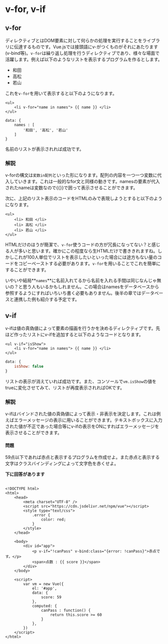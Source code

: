# v-for, v-if

## 

## v-for

ディレクティブとはDOM要素に対して何らかの処理を実行することをライブラリに伝達するものです。Vue.jsでは接頭語にv-がつくものがそれにあたります\(v-bind等\)。`v-for`は繰り返し処理を行うディレクティブであり、様々な場面で活躍します。例えば以下のようなリストを表示するプログラムを作るとします。

* 和田
* 高松
* 若山

これを`v-for`を用いて表示すると以下のようになります。

```markup
<ul>
    <li v-for="name in names"> {{ name }} </li>
</ul>
```

```text
data: {
    names : [
        '和田', '高松', '若山'
    ]
}
```

名前のリストが表示されれば成功です。

### 解説

v-forの構文は`変数in配列`といった形になります。配列の内容を一つ一つ変数に代入していきます。これは一般的なfor文と同様の動きです。namesの要素が代入されたnameは変数なので{{}}で囲って表示させることができます。

次に、上記のリスト表示のコードをHTMLのみで表現しようとすると以下のようになります。

```markup
<ul>
    <li> 和田 </li>
    <li> 高松 </li>
    <li> 若山 </li>
</ul>
```

HTMLだけのほうが簡潔で、`v-for`使うコードの方が冗長になってない？と感じる人が多いと思います。確かにこの程度なら生HTMLだけで書ききれますね。しかしこれが100人単位でリストを表示したいといった場合には途方もない量のコードをコピーペーストする必要があります。`v-for`を用いることでこれを簡単にすることができます。

いやいや結局**`names`**に名前入れてるから名前を入れる手間は同じなんじゃ無いの？と思う人もいるかもしれません。この場合はnamesをデータベースから参照するようにすればいちいち書く必要もありません。後半の章ではデータベースと連携した例も紹介する予定です。

## v-if

v-ifは値の真偽値によって要素の描画を行うかを決めるディレクティブです。先ほど作ったリストにv-ifを追加すると以下のようなコードとなります。

```markup
<ul v-if="isShow">
    <li v-for="name in names"> {{ name }} </li>
</ul>
```

```javascript
data: {
    isShow: false
}
```

リストの表示が消えていれば成功です。また、コンソールで`vm.isShow`の値をtrueに変化させてみて、リストが再度表示されればOKです。

### 解説

v-ifはバインドされた値の真偽値によって表示・非表示を決定します。これは例えばエラーメッセージの表示に用いることができます。テキストボックスに入力された値が不正であった場合等にv-ifの表示をONにすればエラーメッセージを表示させることができます。

#### 問題

59点以下であれば赤点と表示するプログラムを作成せよ。また赤点と表示する文字はクラスバインディングによって文字色を赤くせよ。

**下に回答があります**

## 

```markup
<!DOCTYPE html>
<html>
    <head>
        <meta charset="UTF-8" />
        <script src="https://cdn.jsdelivr.net/npm/vue"></script>
        <style type="text/css">
            .error {
                color: red;
            }
        </style>
    </head>
    
    <body>
        <div id="app">
            <p v-if="!canPass" v-bind:class="{error: !canPass}">赤点です。</p>
            <span>点数 : {{ score }}</span>
        </div>
    </body>

    <script>
        var vm = new Vue({
            el: '#app',
            data: {
                score: 59
            },
            computed: {
                canPass : function() {
                    return this.score >= 60
                }
            },
        })
    </script>
</html>
```

